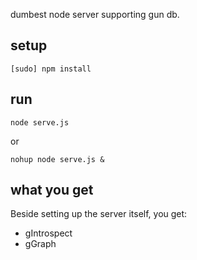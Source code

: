 dumbest node server supporting gun db.


## setup

	[sudo] npm install


## run

	node serve.js

or

	nohup node serve.js &


## what you get

Beside setting up the server itself, you get:

* gIntrospect
* gGraph
